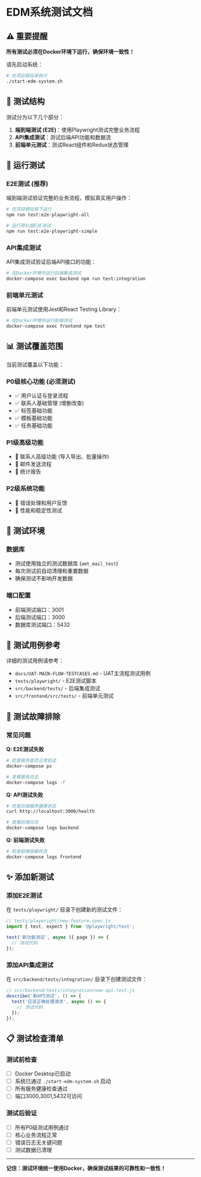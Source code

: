 # EDM系统测试文档

## ⚠️ 重要提醒

**所有测试必须在Docker环境下运行，确保环境一致性！**

请先启动系统：

```bash
# 在项目根目录执行
./start-edm-system.sh
```

## 🧪 测试结构

测试分为以下几个部分：

1. **端到端测试 (E2E)**：使用Playwright测试完整业务流程
2. **API集成测试**：测试后端API功能和数据流
3. **前端单元测试**：测试React组件和Redux状态管理

## 🚀 运行测试

### E2E测试 (推荐)

端到端测试验证完整的业务流程，模拟真实用户操作：

```bash
# 在项目根目录下运行
npm run test:e2e-playwright-all

# 运行简化版E2E测试
npm run test:e2e-playwright-simple
```

### API集成测试

API集成测试验证后端API接口的功能：

```bash
# 在Docker环境中运行后端集成测试
docker-compose exec backend npm run test:integration
```

### 前端单元测试

前端单元测试使用Jest和React Testing Library：

```bash
# 在Docker环境中运行前端测试
docker-compose exec frontend npm test
```

## 📊 测试覆盖范围

当前测试覆盖以下功能：

### P0级核心功能 (必须测试)
- ✅ 用户认证与登录流程
- ✅ 联系人基础管理 (增删改查)
- ✅ 标签基础功能
- ✅ 模板基础功能
- ✅ 任务基础功能

### P1级高级功能
- 🔄 联系人高级功能 (导入导出、批量操作)
- 🔄 邮件发送流程
- 🔄 统计报告

### P2级系统功能
- 🔄 错误处理和用户反馈
- 🔄 性能和稳定性测试

## 🔧 测试环境

### 数据库
- 测试使用独立的测试数据库 (`amt_mail_test`)
- 每次测试前自动清理和重置数据
- 确保测试不影响开发数据

### 端口配置
- 前端测试端口：3001
- 后端测试端口：3000
- 数据库测试端口：5432

## 📝 测试用例参考

详细的测试用例请参考：
- `docs/UAT-MAIN-FLOW-TESTCASES.md` - UAT主流程测试用例
- `tests/playwright/` - E2E测试脚本
- `src/backend/tests/` - 后端集成测试
- `src/frontend/src/tests/` - 前端单元测试

## 🐛 测试故障排除

### 常见问题

**Q: E2E测试失败**
```bash
# 检查服务是否正常启动
docker-compose ps

# 查看服务日志
docker-compose logs -f
```

**Q: API测试失败**
```bash
# 检查后端服务健康状态
curl http://localhost:3000/health

# 查看后端日志
docker-compose logs backend
```

**Q: 前端测试失败**
```bash
# 检查前端容器状态
docker-compose logs frontend
```

## ✨ 添加新测试

### 添加E2E测试
在 `tests/playwright/` 目录下创建新的测试文件：

```typescript
// tests/playwright/new-feature.spec.ts
import { test, expect } from '@playwright/test';

test('新功能测试', async ({ page }) => {
  // 测试代码
});
```

### 添加API集成测试
在 `src/backend/tests/integration/` 目录下创建测试文件：

```javascript
// src/backend/tests/integration/new-api.test.js
describe('新API测试', () => {
  test('应该正确处理请求', async () => {
    // 测试代码
  });
});
```

## 📋 测试检查清单

### 测试前检查
- [ ] Docker Desktop已启动
- [ ] 系统已通过 `./start-edm-system.sh` 启动
- [ ] 所有服务健康检查通过
- [ ] 端口3000,3001,5432可访问

### 测试后验证
- [ ] 所有P0级测试用例通过
- [ ] 核心业务流程正常
- [ ] 错误日志无关键问题
- [ ] 测试数据已清理

---

**记住：测试环境统一使用Docker，确保测试结果的可靠性和一致性！** 